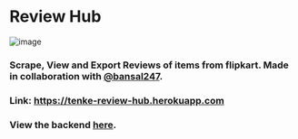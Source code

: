 # Review Hub

![image](https://user-images.githubusercontent.com/54411253/160823194-341bc13d-a0ef-4794-b4d5-28e541f505c8.png)

### Scrape, View and Export Reviews of items from flipkart. Made in collaboration with [@bansal247](https://github.com/bansal247).
### Link: https://tenke-review-hub.herokuapp.com               
### View the backend [here](https://github.com/bansal247/Project-5-Flipkart-Review-Srapper.git).
